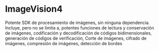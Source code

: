 # ImageVision4
Potente SDK de procesamiento de imágenes, sin ninguna dependencia. Incluye, pero no se limita a, potentes funciones de lectura y conservación de imágenes, codificación y decodificación de códigos bidimensionales, generación de códigos de verificación, Corte de imágenes, cifrado de imágenes, compresión de imágenes, detección de bordes
